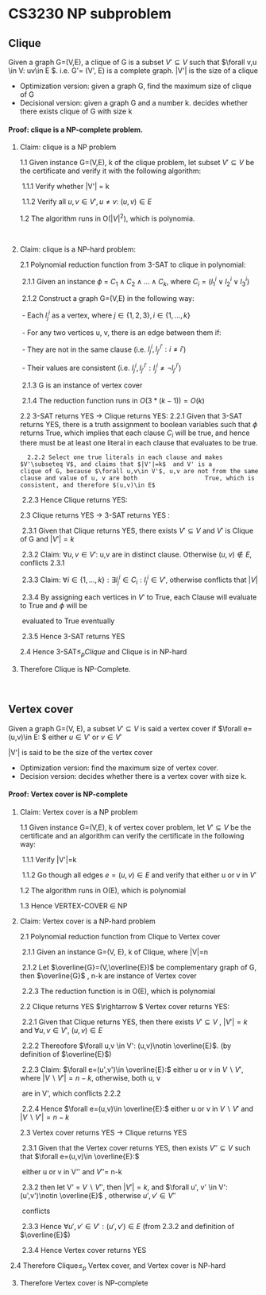 # CS3230 NP subproblem

## Clique

Given a graph G=(V,E), a clique of G is a subset $V'\subseteq V$  such that $\forall v,u \in V: uv\in E $. i.e. G'= (V', E) is a complete graph. |V'| is the size of a clique 

* Optimization version: given a graph G, find the maximum size of clique of G
* Decisional version: given a graph G and a number k. decides whether there exists clique of G with size k

#### Proof: clique is a NP-complete problem.

1. Claim: clique is a NP problem

   1.1 Given instance G=(V,E), k of the clique problem, let subset $V'\subseteq V$  be the certificate and verify it with the following algorithm:

   ​	1.1.1 Verify whether |V'| = k

   ​	1.1.2 Verify all $u,v\in V', u\neq v$:  $(u,v)\in E$

   1.2 The algorithm runs in O($|V|^2$), which is polynomia.

​	

2. Claim: clique is a NP-hard problem:

   2.1 Polynomial reduction function from 3-SAT to clique in polynomial:

   ​		2.1.1 Given an instance $\phi$ = $C_1 \land C_2 \land...\land C_k$, where $C_i=(l_1^i\lor l^i_2\lor l_3^i)$

   ​		2.1.2 Construct a graph G=(V,E)  in the following way:

   ​		- Each $l_j^i$  as a vertex, where $j\in \{1,2,3\}, i\in\{1,...,k\}$ 

   ​		- For any two vertices u, v, there is an edge between them if:

   ​			- They are not in the same clause (i.e. $l^i_j, l^{i'}_{j'}: i\neq i'$)

   ​			- Their values are consistent (i.e. $l^i_j, l^{i'}_{j'}: l^i_j \neq \lnot l^{i'}_{j'}$)

   ​    	2.1.3 G is an instance of vertex cover

   ​    	2.1.4 The reduction function runs in $O(3*(k-1))=O(k)$

    2.2 3-SAT returns YES $\rightarrow$ Clique returns YES:
       	2.2.1 Given that 3-SAT returns YES, there is a truth assignment to boolean variables such that $\phi$          					returns True, which implies that each clause $C_i$ will be true, and hence there must be at 					least one literal in each clause that evaluates to be true.

     	 2.2.2 Select one true literals in each clause and makes $V'\subseteq V$, and claims that $|V'|=k$  and V' is a 					clique of G, because $\forall u,v\in V'$, u,v are not from the same clause and value of u, v are both 					True, which is consistent, and therefore $(u,v)\in E$

   ​		2.2.3 Hence Clique returns YES:

   2.3 Clique returns YES $\rightarrow$ 3-SAT returns YES :

   ​		2.3.1 Given that Clique returns YES,  there exists $V'\subseteq V$  and $V'$ is Clique of G and $|V'|=k$

   ​		2.3.2 Claim: $\forall u,v \in V'$: u,v are in distinct clause. Otherwise $(u,v)\notin E$, conflicts 2.3.1

   ​		2.3.3 Claim: $\forall i\in\{1,...,k\}: \exists l^i_j \in C_i : l^i_j \in V'$, otherwise conflicts that  $|V|$

   ​		2.3.4  By assigning  each vertices in $V'$ to True, each Clause will evaluate to True and  $\phi$ will be   

   ​					evaluated to True eventually

   ​		2.3.5 Hence 3-SAT returns YES

   2.4 Hence 3-SAT$\leq_p Clique$ and Clique is in NP-hard

   

3. Therefore Clique is NP-Complete.

​		

## Vertex cover

Given a graph G=(V, E), a subset $V'\subseteq V$ is said a vertex cover if $\forall e=(u,v)\in E: $  either $u\in V'$ or $v \in V'$

|V'| is said to be the size of the vertex cover

- Optimization version: find the maximum size of vertex cover.
- Decision version: decides whether there  is a vertex cover with size k.

#### Proof: Vertex cover is NP-complete 

1. Claim: Vertex cover is a NP problem

   1.1 Given instance G=(V,E), k of vertex cover problem, let $V'\subseteq V$ be the certificate and an algorithm can verify the certificate in the following way:

   ​		1.1.1 Verify |V'|=k

   ​		1.1.2 Go though all edges $e=(u,v)\in E$ and verify that either u or v in $V'$ 

   1.2 The algorithm runs in O(E), which is polynomial 

   1.3 Hence VERTEX-COVER $\in$ NP

   

2. Claim: Vertex cover is a NP-hard problem

   2.1 Polynomial reduction function from Clique to Vertex cover

   ​         2.1.1 Given an instance G=(V, E), k of Clique, where |V|=n

   ​         2.1.2 Let $\overline{G}=(V,\overline{E})$ be complementary graph of G, then $\overline{G}$ , n-k are instance of Vertex cover

   ​         2.2.3 The reduction function is in O(E), which is polynomial

   2.2   Clique  returns YES $\rightarrow $ Vertex cover returns YES:

   ​         2.2.1 Given that Clique returns YES, then there exists $V'\subseteq V$ , $|V'|=k$ and $\forall u,v\in V'$, $(u,v)\in E$

   ​         2.2.2 Thereofore $\forall u,v \in V': (u,v)\notin \overline{E}$.   (by definition of $\overline{E}$)

   ​         2.2.3 Claim: $\forall e=(u',v')\in \overline{E}:$  either u or v in $V\backslash V'$, where $|V\backslash V'|=n-k$, otherwise, both u, v

   ​                  are in  V', which conflicts 2.2.2

   ​        2.2.4 Hence $\forall e=(u,v)\in \overline{E}:$ either u or v in $V\backslash V'$ and $|V\backslash V'|=n-k$

    2.3 Vertex cover returns YES $\rightarrow$ Clique returns YES

   ​       2.3.1 Given that  the Vertex cover returns YES, then exists $V'' \subseteq V$  such that $\forall e=(u,v)\in \overline{E}:$

   ​                either u or v in V'' and $V''$= n-k

   ​       2.3.2 then let V' = $V\backslash V''$, then $|V'| = k$, and $\forall u', v' \in V': (u',v')\notin \overline{E}$ , otherwise $u',v'\in V''$

   ​                 conflicts

   ​       2.3.3 Hence $\forall u',v' \in  V': (u',v')\in E$  (from 2.3.2 and definition of $\overline{E}$)

   ​       2.3.4 Hence Vertex cover returns YES

​      2.4 Therefore  Clique$\leq_p$ Vertex cover, and Vertex cover is NP-hard

3. Therefore Vertex cover is NP-complete




